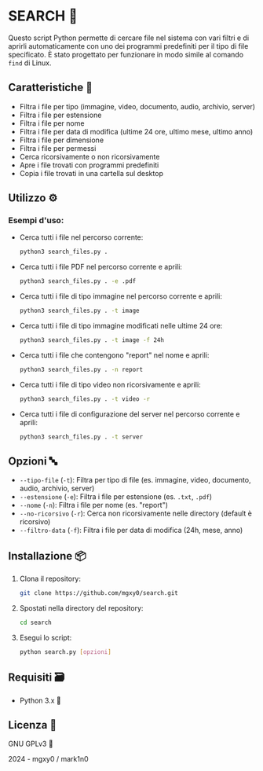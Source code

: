 # SEARCH 🔎

Questo script Python permette di cercare file nel sistema con vari filtri e di aprirli automaticamente con uno dei programmi predefiniti per il tipo di file specificato. È stato progettato per funzionare in modo simile al comando `find` di Linux.

## Caratteristiche 🩻

- Filtra i file per tipo (immagine, video, documento, audio, archivio, server)
- Filtra i file per estensione
- Filtra i file per nome
- Filtra i file per data di modifica (ultime 24 ore, ultimo mese, ultimo anno)
- Filtra i file per dimensione
- Filtra i file per permessi
- Cerca ricorsivamente o non ricorsivamente
- Apre i file trovati con programmi predefiniti
- Copia i file trovati in una cartella sul desktop

## Utilizzo ⚙️

### Esempi d'uso:

- Cerca tutti i file nel percorso corrente:
  ```sh
  python3 search_files.py .
  ```

- Cerca tutti i file PDF nel percorso corrente e aprili:
  ```sh
  python3 search_files.py . -e .pdf
  ```

- Cerca tutti i file di tipo immagine nel percorso corrente e aprili:
  ```sh
  python3 search_files.py . -t image
  ```

- Cerca tutti i file di tipo immagine modificati nelle ultime 24 ore:
  ```sh
  python3 search_files.py . -t image -f 24h
  ```

- Cerca tutti i file che contengono "report" nel nome e aprili:
  ```sh
  python3 search_files.py . -n report
  ```

- Cerca tutti i file di tipo video non ricorsivamente e aprili:
  ```sh
  python3 search_files.py . -t video -r
  ```

- Cerca tutti i file di configurazione del server nel percorso corrente e aprili:
  ```sh
  python3 search_files.py . -t server
  ```

## Opzioni 🔤

- `--tipo-file` (`-t`): Filtra per tipo di file (es. immagine, video, documento, audio, archivio, server)
- `--estensione` (`-e`): Filtra i file per estensione (es. `.txt`, `.pdf`)
- `--nome` (`-n`): Filtra i file per nome (es. "report")
- `--no-ricorsivo` (`-r`): Cerca non ricorsivamente nelle directory (default è ricorsivo)
- `--filtro-data` (`-f`): Filtra i file per data di modifica (24h, mese, anno)

## Installazione 📦

1. Clona il repository:
   ```sh
   git clone https://github.com/mgxy0/search.git
   ```
2. Spostati nella directory del repository:
   ```sh
   cd search
   ```
3. Esegui lo script:
   ```sh
   python search.py [opzioni]
   ```

## Requisiti 🗃️

- Python 3.x 🐍

## Licenza 📄

GNU GPLv3 🐃

2024 - mgxy0 / mark1n0
